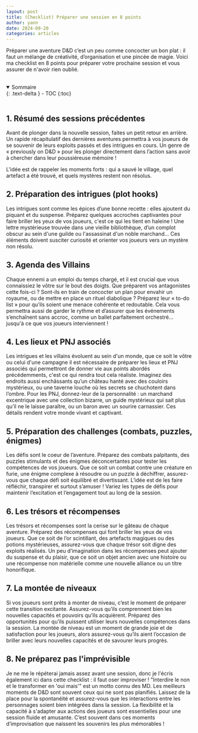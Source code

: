 ```yaml
---
layout: post
title: (Checklist) Préparer une session en 8 points
author: yann
date: 2024-09-20
categories: articles
---
```


Préparer une aventure D&D c’est un peu comme concocter un bon plat : il faut un mélange de créativité, d’organisation et une pincée de magie. Voici ma checklist en 8 points pour préparer votre prochaine session et vous assurer de n'avoir rien oublié.

<br />

<details open markdown="block">
  <summary>
    Sommaire
  </summary>
  {: .text-delta }
- TOC
{:toc}
</details>

<br />

## 1. Résumé des sessions précédentes

Avant de plonger dans la nouvelle session, faites un petit retour en arrière. Un rapide récapitulatif des dernières aventures permettra à vos joueurs de se souvenir de leurs exploits passés et des intrigues en cours. Un genre de « previously on D&D » pour les plonger directement dans l’action sans avoir à chercher dans leur poussiéreuse mémoire !

L'idée est de rappeler les moments forts : qui a sauvé le village, quel artefact a été trouvé, et quels mystères restent non résolus.

## 2. Préparation des intrigues (plot hooks)

Les intrigues sont comme les épices d’une bonne recette : elles ajoutent du piquant et du suspense. Préparez quelques accroches captivantes pour faire briller les yeux de vos joueurs, c'est ce qui les tient en haleine !
Une lettre mystérieuse trouvée dans une vieille bibliothèque, d’un complot obscur au sein d'une guilde ou l'assassinat d'un noble marchand... Ces éléments doivent susciter curiosité et orienter vos joueurs vers un mystère non résolu.

## 3. Agenda des Villains

Chaque ennemi a un emploi du temps chargé, et il est crucial que vous connaissiez le vôtre sur le bout des doigts. Que préparent vos antagonistes cette fois-ci ? Sont-ils en train de concocter un plan pour envahir un royaume, ou de mettre en place un rituel diabolique ? Préparez leur « to-do list » pour qu’ils soient une menace cohérente et redoutable. Cela vous permettra aussi de garder le rythme et d’assurer que les événements s’enchaînent sans accroc, comme un ballet parfaitement orchestré... jusqu'à ce que vos joueurs interviennent !

## 4. Les lieux et PNJ associés

Les intrigues et les villains évoluent au sein d'un monde, que ce soit le vôtre ou celui d'une campagne il est nécessaire de préparer les lieux et PNJ associés qui permettront de donner vie aux points abordés précédemments, c'est ce qui rendra tout cela réaliste.
Imaginez des endroits aussi enchâssants qu’un château hanté avec des couloirs mystérieux, ou une taverne louche où les secrets se chuchotent dans l’ombre. Pour les PNJ, donnez-leur de la personnalité : un marchand excentrique avec une collection bizarre, un guide mystérieux qui sait plus qu’il ne le laisse paraître, ou un baron avec un sourire carnassier. Ces détails rendent votre monde vivant et captivant.

## 5. Préparation des challenges (combats, puzzles, énigmes)

Les défis sont le coeur de l’aventure. Préparez des combats palpitants, des puzzles stimulants et des énigmes déconcertantes pour tester les compétences de vos joueurs. Que ce soit un combat contre une créature en furie, une énigme complexe à résoudre ou un puzzle à déchiffrer, assurez-vous que chaque défi soit équilibré et divertissant. L’idée est de les faire réfléchir, transpirer et surtout s’amuser ! Variez les types de défis pour maintenir l’excitation et l’engagement tout au long de la session.

## 6. Les trésors et récompenses

Les trésors et récompenses sont la cerise sur le gâteau de chaque aventure. Préparez des récompenses qui font briller les yeux de vos joueurs. Que ce soit de l’or scintillant, des artefacts magiques ou des potions mystérieuses, assurez-vous que chaque trésor soit digne des exploits réalisés. Un peu d’imagination dans les récompenses peut ajouter du suspense et du plaisir, que ce soit un objet ancien avec une histoire ou une récompense non matérielle comme une nouvelle alliance ou un titre honorifique.

## 7. La montée de niveaux

Si vos joueurs sont prêts à monter de niveau, c’est le moment de préparer cette transition excitante. Assurez-vous qu’ils comprennent bien les nouvelles capacités et pouvoirs qu’ils acquièrent. Préparez des opportunités pour qu’ils puissent utiliser leurs nouvelles compétences dans la session. La montée de niveau est un moment de grande joie et de satisfaction pour les joueurs, alors assurez-vous qu’ils aient l’occasion de briller avec leurs nouvelles capacités et de savourer leurs progrès.

## 8. Ne préparez pas l'imprévisible

Je ne me le répéterai jamais assez avant une session, donc je l'écris également ici dans cette checklist : il faut oser improviser ! "Interdire le non et le transformer en 'oui mais'" est un motto connu des MD.
Les meilleurs moments de D&D sont souvent ceux qui ne sont pas planifiés. Laissez de la place pour la spontanéité et assurez-vous que les interactions entre les personnages soient bien intégrées dans la session. La flexibilité et la capacité à s'adapter aux actions des joueurs sont essentielles pour une session fluide et amusante. C’est souvent dans ces moments d’improvisation que naissent les souvenirs les plus mémorables !

